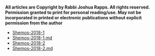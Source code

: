 
**All articles are Copyright by Rabbi Joshua Rapps. All rights reserved. Permission granted to print for personal reading/use. May not be incorporated in printed or electronic publications without explicit permission from the author**

* [Shemos-2018-1](../RavTorah/Exodus/Shemos-2018-1.pdf)
* [Shemos-2018-1.md](../RavTorah/Exodus/Shemos-2018-1.md)
* [Shemos-2018-2](../RavTorah/Exodus/Shemos-2018-2.pdf)
* [Shemos-2018-2.md](../RavTorah/Exodus/Shemos-2018-2.md)
